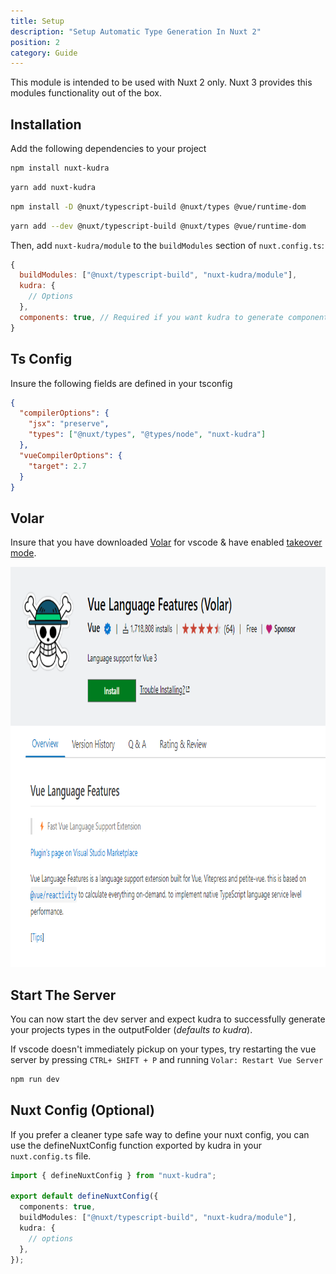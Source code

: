 ```yaml
---
title: Setup
description: "Setup Automatic Type Generation In Nuxt 2"
position: 2
category: Guide
---
```


<alert type="warning">

This module is intended to be used with Nuxt 2 only. Nuxt 3 provides this modules functionality out of the box.

</alert>

## Installation

Add the following dependencies to your project

<code-group>
  <code-block label="NPM" active>

```bash
npm install nuxt-kudra
```

  </code-block>
  <code-block label="Yarn" >

```bash
yarn add nuxt-kudra
```

  </code-block>

</code-group>

<code-group>
  <code-block label="NPM" active>

```bash
npm install -D @nuxt/typescript-build @nuxt/types @vue/runtime-dom
```

  </code-block>
  <code-block label="Yarn" >

```bash
yarn add --dev @nuxt/typescript-build @nuxt/types @vue/runtime-dom
```

  </code-block>

</code-group>

Then, add `nuxt-kudra/module` to the `buildModules` section of `nuxt.config.ts`:

```js [nuxt.config.ts]
{
  buildModules: ["@nuxt/typescript-build", "nuxt-kudra/module"],
  kudra: {
    // Options
  },
  components: true, // Required if you want kudra to generate component types
}
```

## Ts Config

Insure the following fields are defined in your tsconfig

```json [tsconfig.json]
{
  "compilerOptions": {
    "jsx": "preserve",
    "types": ["@nuxt/types", "@types/node", "nuxt-kudra"]
  },
  "vueCompilerOptions": {
    "target": 2.7
  }
}
```

## Volar

Insure that you have downloaded [Volar](https://marketplace.visualstudio.com/items?itemName=Vue.volar) for vscode & have enabled [takeover mode](https://vuejs.org/guide/typescript/overview.html#volar-takeover-mode).

<img src="/setup/volar.png"   width="1280" height="640" alt=""/>

## Start The Server

You can now start the dev server and expect kudra to successfully generate your projects types in the outputFolder (_defaults to kudra_).

If vscode doesn't immediately pickup on your types, try restarting the vue server by pressing `CTRL+ SHIFT + P` and
running `Volar: Restart Vue Server`

```bash
npm run dev
```

## Nuxt Config (Optional)

If you prefer a cleaner type safe way to define your nuxt config, you can use the defineNuxtConfig function exported by kudra in your `nuxt.config.ts` file.

```ts [nuxt.config.ts]
import { defineNuxtConfig } from "nuxt-kudra";

export default defineNuxtConfig({
  components: true,
  buildModules: ["@nuxt/typescript-build", "nuxt-kudra/module"],
  kudra: {
    // options
  },
});
```
